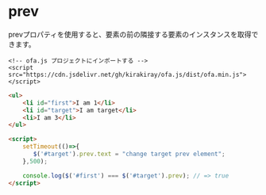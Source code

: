 # prev

prevプロパティを使用すると、要素の前の隣接する要素のインスタンスを取得できます。

<html-viewer>

```
<!-- ofa.js プロジェクトにインポートする -->
<script src="https://cdn.jsdelivr.net/gh/kirakiray/ofa.js/dist/ofa.min.js"></script>
```

```html
<ul>
    <li id="first">I am 1</li>
    <li id="target">I am target</li>
    <li>I am 3</li>
</ul>

<script>
    setTimeout(()=>{
       $('#target').prev.text = "change target prev element";
    },500);

    console.log($('#first') === $('#target').prev); // => true
</script>
```

</html-viewer>